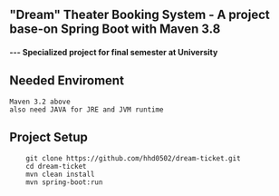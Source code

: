 ## "Dream" Theater Booking System - A project base-on Spring Boot with Maven 3.8
#### --- Specialized project for final semester at University
## Needed Enviroment
    Maven 3.2 above
    also need JAVA for JRE and JVM runtime
## Project Setup
``` {} {
    git clone https://github.com/hhd0502/dream-ticket.git
    cd dream-ticket
    mvn clean install
    mvn spring-boot:run  
```
